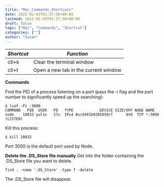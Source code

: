 ```yaml
---
title: "Mac_Commands_Shortcuts"
date: 2022-02-03T01:37:56+08:00
lastmod: 2022-02-03T01:37:56+08:00
draft: false
tags: ["Mac", "Commands", "Shortcut"]
categories: [""]
author: "Susan"
---
```

<!--hiddenFromHomePage: true-->


| *Shortcut* | *Function* |
| --- | --- |
| ctl+k | Clear the terminal window |
| ctl+t | Open a new tab in the current window |


**Commands**

Find the PID of a process listening on a port (pass the -i flag and the port number to significantly speed up the searching):
```shell
$ lsof -Pi :3000
COMMAND   PID  USER   FD   TYPE            DEVICE SIZE/OFF NODE NAME
node    10832 yulin   27u  IPv4 0xc9491b9285959cf      0t0  TCP *:3000 (LISTEN)
```
Kill this process:
```shell
$ kill 10832
```
Port 3000 is the default port used by Node.

**Delete the .DS_Store file manually**
Get into the folder containing the .DS_Store file you want to delete.
```shell
find . -name '.DS_Store' -type f -delete
```
The .DS_Store file will disappear.

